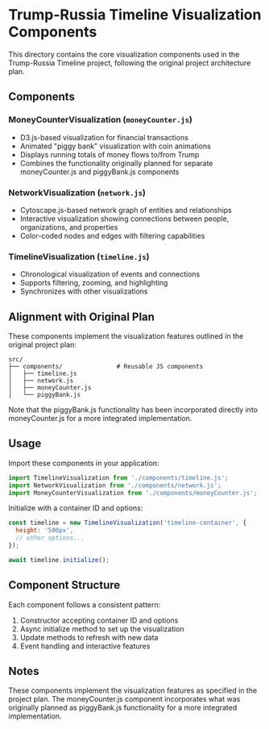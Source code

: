 # Trump-Russia Timeline Visualization Components

This directory contains the core visualization components used in the Trump-Russia Timeline project, following the original project architecture plan.

## Components

### MoneyCounterVisualization (`moneyCounter.js`)
- D3.js-based visualization for financial transactions
- Animated "piggy bank" visualization with coin animations
- Displays running totals of money flows to/from Trump
- Combines the functionality originally planned for separate moneyCounter.js and piggyBank.js components

### NetworkVisualization (`network.js`) 
- Cytoscape.js-based network graph of entities and relationships
- Interactive visualization showing connections between people, organizations, and properties
- Color-coded nodes and edges with filtering capabilities

### TimelineVisualization (`timeline.js`)
- Chronological visualization of events and connections
- Supports filtering, zooming, and highlighting
- Synchronizes with other visualizations

## Alignment with Original Plan

These components implement the visualization features outlined in the original project plan:

```
src/
├── components/               # Reusable JS components
│   ├── timeline.js
│   ├── network.js
│   ├── moneyCounter.js
│   └── piggyBank.js
```

Note that the piggyBank.js functionality has been incorporated directly into moneyCounter.js for a more integrated implementation.

## Usage

Import these components in your application:

```javascript
import TimelineVisualization from './components/timeline.js';
import NetworkVisualization from './components/network.js';
import MoneyCounterVisualization from './components/moneyCounter.js';
```

Initialize with a container ID and options:

```javascript
const timeline = new TimelineVisualization('timeline-container', {
  height: '500px',
  // other options...
});

await timeline.initialize();
```

## Component Structure

Each component follows a consistent pattern:
1. Constructor accepting container ID and options
2. Async initialize method to set up the visualization
3. Update methods to refresh with new data
4. Event handling and interactive features

## Notes

These components implement the visualization features as specified in the project plan. The moneyCounter.js component incorporates what was originally planned as piggyBank.js functionality for a more integrated implementation.
